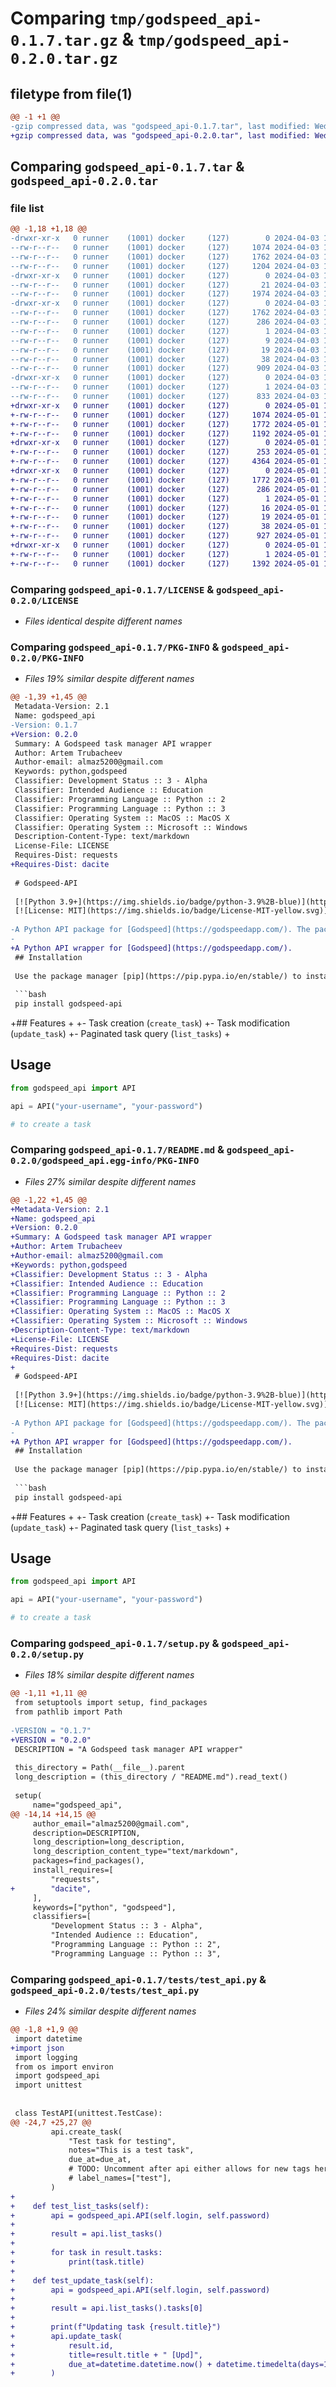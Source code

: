 # Comparing `tmp/godspeed_api-0.1.7.tar.gz` & `tmp/godspeed_api-0.2.0.tar.gz`

## filetype from file(1)

```diff
@@ -1 +1 @@
-gzip compressed data, was "godspeed_api-0.1.7.tar", last modified: Wed Apr  3 15:33:55 2024, max compression
+gzip compressed data, was "godspeed_api-0.2.0.tar", last modified: Wed May  1 16:40:30 2024, max compression
```

## Comparing `godspeed_api-0.1.7.tar` & `godspeed_api-0.2.0.tar`

### file list

```diff
@@ -1,18 +1,18 @@
-drwxr-xr-x   0 runner    (1001) docker     (127)        0 2024-04-03 15:33:55.935861 godspeed_api-0.1.7/
--rw-r--r--   0 runner    (1001) docker     (127)     1074 2024-04-03 15:33:51.000000 godspeed_api-0.1.7/LICENSE
--rw-r--r--   0 runner    (1001) docker     (127)     1762 2024-04-03 15:33:55.935861 godspeed_api-0.1.7/PKG-INFO
--rw-r--r--   0 runner    (1001) docker     (127)     1204 2024-04-03 15:33:51.000000 godspeed_api-0.1.7/README.md
-drwxr-xr-x   0 runner    (1001) docker     (127)        0 2024-04-03 15:33:55.931861 godspeed_api-0.1.7/godspeed_api/
--rw-r--r--   0 runner    (1001) docker     (127)       21 2024-04-03 15:33:51.000000 godspeed_api-0.1.7/godspeed_api/__init__.py
--rw-r--r--   0 runner    (1001) docker     (127)     1974 2024-04-03 15:33:51.000000 godspeed_api-0.1.7/godspeed_api/api.py
-drwxr-xr-x   0 runner    (1001) docker     (127)        0 2024-04-03 15:33:55.935861 godspeed_api-0.1.7/godspeed_api.egg-info/
--rw-r--r--   0 runner    (1001) docker     (127)     1762 2024-04-03 15:33:55.000000 godspeed_api-0.1.7/godspeed_api.egg-info/PKG-INFO
--rw-r--r--   0 runner    (1001) docker     (127)      286 2024-04-03 15:33:55.000000 godspeed_api-0.1.7/godspeed_api.egg-info/SOURCES.txt
--rw-r--r--   0 runner    (1001) docker     (127)        1 2024-04-03 15:33:55.000000 godspeed_api-0.1.7/godspeed_api.egg-info/dependency_links.txt
--rw-r--r--   0 runner    (1001) docker     (127)        9 2024-04-03 15:33:55.000000 godspeed_api-0.1.7/godspeed_api.egg-info/requires.txt
--rw-r--r--   0 runner    (1001) docker     (127)       19 2024-04-03 15:33:55.000000 godspeed_api-0.1.7/godspeed_api.egg-info/top_level.txt
--rw-r--r--   0 runner    (1001) docker     (127)       38 2024-04-03 15:33:55.935861 godspeed_api-0.1.7/setup.cfg
--rw-r--r--   0 runner    (1001) docker     (127)      909 2024-04-03 15:33:51.000000 godspeed_api-0.1.7/setup.py
-drwxr-xr-x   0 runner    (1001) docker     (127)        0 2024-04-03 15:33:55.935861 godspeed_api-0.1.7/tests/
--rw-r--r--   0 runner    (1001) docker     (127)        1 2024-04-03 15:33:51.000000 godspeed_api-0.1.7/tests/__init__.py
--rw-r--r--   0 runner    (1001) docker     (127)      833 2024-04-03 15:33:51.000000 godspeed_api-0.1.7/tests/test_api.py
+drwxr-xr-x   0 runner    (1001) docker     (127)        0 2024-05-01 16:40:30.814738 godspeed_api-0.2.0/
+-rw-r--r--   0 runner    (1001) docker     (127)     1074 2024-05-01 16:40:24.000000 godspeed_api-0.2.0/LICENSE
+-rw-r--r--   0 runner    (1001) docker     (127)     1772 2024-05-01 16:40:30.814738 godspeed_api-0.2.0/PKG-INFO
+-rw-r--r--   0 runner    (1001) docker     (127)     1192 2024-05-01 16:40:24.000000 godspeed_api-0.2.0/README.md
+drwxr-xr-x   0 runner    (1001) docker     (127)        0 2024-05-01 16:40:30.814738 godspeed_api-0.2.0/godspeed_api/
+-rw-r--r--   0 runner    (1001) docker     (127)      253 2024-05-01 16:40:24.000000 godspeed_api-0.2.0/godspeed_api/__init__.py
+-rw-r--r--   0 runner    (1001) docker     (127)     4364 2024-05-01 16:40:24.000000 godspeed_api-0.2.0/godspeed_api/api.py
+drwxr-xr-x   0 runner    (1001) docker     (127)        0 2024-05-01 16:40:30.814738 godspeed_api-0.2.0/godspeed_api.egg-info/
+-rw-r--r--   0 runner    (1001) docker     (127)     1772 2024-05-01 16:40:30.000000 godspeed_api-0.2.0/godspeed_api.egg-info/PKG-INFO
+-rw-r--r--   0 runner    (1001) docker     (127)      286 2024-05-01 16:40:30.000000 godspeed_api-0.2.0/godspeed_api.egg-info/SOURCES.txt
+-rw-r--r--   0 runner    (1001) docker     (127)        1 2024-05-01 16:40:30.000000 godspeed_api-0.2.0/godspeed_api.egg-info/dependency_links.txt
+-rw-r--r--   0 runner    (1001) docker     (127)       16 2024-05-01 16:40:30.000000 godspeed_api-0.2.0/godspeed_api.egg-info/requires.txt
+-rw-r--r--   0 runner    (1001) docker     (127)       19 2024-05-01 16:40:30.000000 godspeed_api-0.2.0/godspeed_api.egg-info/top_level.txt
+-rw-r--r--   0 runner    (1001) docker     (127)       38 2024-05-01 16:40:30.814738 godspeed_api-0.2.0/setup.cfg
+-rw-r--r--   0 runner    (1001) docker     (127)      927 2024-05-01 16:40:24.000000 godspeed_api-0.2.0/setup.py
+drwxr-xr-x   0 runner    (1001) docker     (127)        0 2024-05-01 16:40:30.814738 godspeed_api-0.2.0/tests/
+-rw-r--r--   0 runner    (1001) docker     (127)        1 2024-05-01 16:40:24.000000 godspeed_api-0.2.0/tests/__init__.py
+-rw-r--r--   0 runner    (1001) docker     (127)     1392 2024-05-01 16:40:24.000000 godspeed_api-0.2.0/tests/test_api.py
```

### Comparing `godspeed_api-0.1.7/LICENSE` & `godspeed_api-0.2.0/LICENSE`

 * *Files identical despite different names*

### Comparing `godspeed_api-0.1.7/PKG-INFO` & `godspeed_api-0.2.0/PKG-INFO`

 * *Files 19% similar despite different names*

```diff
@@ -1,39 +1,45 @@
 Metadata-Version: 2.1
 Name: godspeed_api
-Version: 0.1.7
+Version: 0.2.0
 Summary: A Godspeed task manager API wrapper
 Author: Artem Trubacheev
 Author-email: almaz5200@gmail.com
 Keywords: python,godspeed
 Classifier: Development Status :: 3 - Alpha
 Classifier: Intended Audience :: Education
 Classifier: Programming Language :: Python :: 2
 Classifier: Programming Language :: Python :: 3
 Classifier: Operating System :: MacOS :: MacOS X
 Classifier: Operating System :: Microsoft :: Windows
 Description-Content-Type: text/markdown
 License-File: LICENSE
 Requires-Dist: requests
+Requires-Dist: dacite
 
 # Godspeed-API
 
 [![Python 3.9+](https://img.shields.io/badge/python-3.9%2B-blue)](https://www.python.org/downloads/release/python-390/)
 [![License: MIT](https://img.shields.io/badge/License-MIT-yellow.svg)](https://opensource.org/licenses/MIT)
 
-A Python API package for [Godspeed](https://godspeedapp.com/). The package implements basic authentication and task creation functionalities, this will be extended as the API is documented more.
-
+A Python API wrapper for [Godspeed](https://godspeedapp.com/). 
 ## Installation
 
 Use the package manager [pip](https://pip.pypa.io/en/stable/) to install Godspeed-API.
 
 ```bash
 pip install godspeed-api
 ```
 
+## Features
+
+- Task creation (`create_task`)
+- Task modification (`update_task`)
+- Paginated task query (`list_tasks`)
+
 ## Usage
 ```python
 from godspeed_api import API
 
 api = API("your-username", "your-password")
 
 # to create a task
```

### Comparing `godspeed_api-0.1.7/README.md` & `godspeed_api-0.2.0/godspeed_api.egg-info/PKG-INFO`

 * *Files 27% similar despite different names*

```diff
@@ -1,22 +1,45 @@
+Metadata-Version: 2.1
+Name: godspeed_api
+Version: 0.2.0
+Summary: A Godspeed task manager API wrapper
+Author: Artem Trubacheev
+Author-email: almaz5200@gmail.com
+Keywords: python,godspeed
+Classifier: Development Status :: 3 - Alpha
+Classifier: Intended Audience :: Education
+Classifier: Programming Language :: Python :: 2
+Classifier: Programming Language :: Python :: 3
+Classifier: Operating System :: MacOS :: MacOS X
+Classifier: Operating System :: Microsoft :: Windows
+Description-Content-Type: text/markdown
+License-File: LICENSE
+Requires-Dist: requests
+Requires-Dist: dacite
+
 # Godspeed-API
 
 [![Python 3.9+](https://img.shields.io/badge/python-3.9%2B-blue)](https://www.python.org/downloads/release/python-390/)
 [![License: MIT](https://img.shields.io/badge/License-MIT-yellow.svg)](https://opensource.org/licenses/MIT)
 
-A Python API package for [Godspeed](https://godspeedapp.com/). The package implements basic authentication and task creation functionalities, this will be extended as the API is documented more.
-
+A Python API wrapper for [Godspeed](https://godspeedapp.com/). 
 ## Installation
 
 Use the package manager [pip](https://pip.pypa.io/en/stable/) to install Godspeed-API.
 
 ```bash
 pip install godspeed-api
 ```
 
+## Features
+
+- Task creation (`create_task`)
+- Task modification (`update_task`)
+- Paginated task query (`list_tasks`)
+
 ## Usage
 ```python
 from godspeed_api import API
 
 api = API("your-username", "your-password")
 
 # to create a task
```

### Comparing `godspeed_api-0.1.7/setup.py` & `godspeed_api-0.2.0/setup.py`

 * *Files 18% similar despite different names*

```diff
@@ -1,11 +1,11 @@
 from setuptools import setup, find_packages
 from pathlib import Path
 
-VERSION = "0.1.7"
+VERSION = "0.2.0"
 DESCRIPTION = "A Godspeed task manager API wrapper"
 
 this_directory = Path(__file__).parent
 long_description = (this_directory / "README.md").read_text()
 
 setup(
     name="godspeed_api",
@@ -14,14 +14,15 @@
     author_email="almaz5200@gmail.com",
     description=DESCRIPTION,
     long_description=long_description,
     long_description_content_type="text/markdown",
     packages=find_packages(),
     install_requires=[
         "requests",
+        "dacite",
     ],
     keywords=["python", "godspeed"],
     classifiers=[
         "Development Status :: 3 - Alpha",
         "Intended Audience :: Education",
         "Programming Language :: Python :: 2",
         "Programming Language :: Python :: 3",
```

### Comparing `godspeed_api-0.1.7/tests/test_api.py` & `godspeed_api-0.2.0/tests/test_api.py`

 * *Files 24% similar despite different names*

```diff
@@ -1,8 +1,9 @@
 import datetime
+import json
 import logging
 from os import environ
 import godspeed_api
 import unittest
 
 
 class TestAPI(unittest.TestCase):
@@ -24,7 +25,27 @@
         api.create_task(
             "Test task for testing",
             notes="This is a test task",
             due_at=due_at,
             # TODO: Uncomment after api either allows for new tags here or returns an error
             # label_names=["test"],
         )
+
+    def test_list_tasks(self):
+        api = godspeed_api.API(self.login, self.password)
+
+        result = api.list_tasks()
+
+        for task in result.tasks:
+            print(task.title)
+
+    def test_update_task(self):
+        api = godspeed_api.API(self.login, self.password)
+
+        result = api.list_tasks().tasks[0]
+
+        print(f"Updating task {result.title}")
+        api.update_task(
+            result.id,
+            title=result.title + " [Upd]",
+            due_at=datetime.datetime.now() + datetime.timedelta(days=1),
+        )
```

